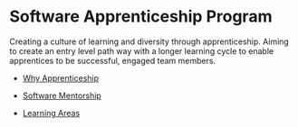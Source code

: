 # Software Apprenticeship Program
 Creating a culture of learning and diversity through apprenticeship. Aiming to create an entry level path way with a longer learning cycle to enable apprentices to be successful, engaged team members. 

* [Why Apprenticeship](why-apprenticeship.md)

* [Software Mentorship](mentorship/software-mentorship.md)
  
* [Learning Areas](learning-areas/learning-areas.md)